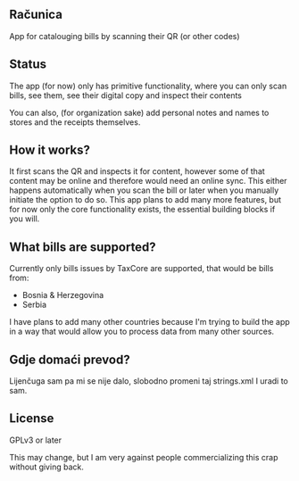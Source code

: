 Računica
--------

App for catalouging bills by scanning their QR (or other codes)

## Status
The app (for now) only has primitive functionality, where you can only scan bills, see them, see their digital copy and inspect their contents

You can also, (for organization sake) add personal notes and names to stores and the receipts themselves.

## How it works?

It first scans the QR and inspects it for content, however some of that content may be online and therefore would need an online sync.
This either happens automatically when you scan the bill or later when you manually initiate the option to do so.
This app plans to add many more features, but for now only the core functionality exists, the essential building blocks if you will.

## What bills are supported?

Currently only bills issues by TaxCore are supported, that would be bills from:
 - Bosnia & Herzegovina
 - Serbia

I have plans to add many other countries because I'm trying to build the app in a way that would allow you to process data from many other sources.

## Gdje domaći prevod?

Lijenčuga sam pa mi se nije dalo, slobodno promeni taj strings.xml I uradi to sam.

## License

GPLv3 or later

This may change, but I am very against people commercializing this crap without giving back.
